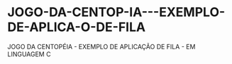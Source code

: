 # JOGO-DA-CENTOP-IA---EXEMPLO-DE-APLICA-O-DE-FILA
JOGO DA CENTOPÉIA - EXEMPLO DE APLICAÇÃO DE FILA - EM LINGUAGEM C
